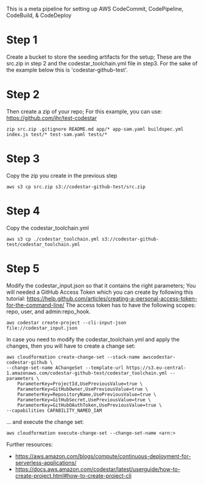 This is a meta pipeline for setting up AWS CodeCommit, CodePipeline, CodeBuild, & CodeDeploy
# Step 1

Create a bucket to store the seeding artifacts for the setup; These are the src.zip in step 2 and the codestar_toolchain.yml file in step3. For the sake of the example below this is 'codestar-github-test'.

# Step 2

Then create a zip of your repo; For this example, you can use: https://github.com/ihr/test-codestar

`zip src.zip .gitignore README.md app/* app-sam.yaml buildspec.yml index.js test/* test-sam.yaml tests/*`

# Step 3

Copy the zip you create in the previous step

`aws s3 cp src.zip s3://codestar-github-test/src.zip`

# Step 4 

Copy the codestar_toolchain.yml

`aws s3 cp ./codestar_toolchain.yml s3://codestar-github-test/codestar_toolchain.yml`

# Step 5

Modify the codestar_input.json so that it contains the right parameters; You will needed a GitHub Access Token which 
you can create by following this tutorial: https://help.github.com/articles/creating-a-personal-access-token-for-the-command-line/ The access token has to have the following scopes: repo, user, and admin:repo_hook.

`aws codestar create-project --cli-input-json file://codestar_input.json`

In case you need to modify the codestar_toolchain.yml and apply the changes, then you will have to create a change set:

```
aws cloudformation create-change-set --stack-name awscodestar-codestar-github \
--change-set-name AChangeSet --template-url https://s3.eu-central-1.amazonaws.com/codestar-github-test/codestar_toolchain.yml --parameters \
    ParameterKey=ProjectId,UsePreviousValue=true \
    ParameterKey=GitHubOwner,UsePreviousValue=true \
    ParameterKey=RepositoryName,UsePreviousValue=true \
    ParameterKey=GitHubSecret,UsePreviousValue=true \
    ParameterKey=GitHubOAuthToken,UsePreviousValue=true \
--capabilities CAPABILITY_NAMED_IAM
```

... and execute the change set:

`aws cloudformation execute-change-set --change-set-name <arn:>`

Further resources:
- https://aws.amazon.com/blogs/compute/continuous-deployment-for-serverless-applications/ 
- https://docs.aws.amazon.com/codestar/latest/userguide/how-to-create-project.html#how-to-create-project-cli 
